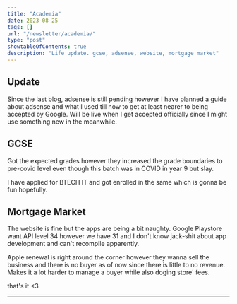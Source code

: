 ```yaml
---
title: "Academia"
date: 2023-08-25
tags: []
url: "/newsletter/academia/"
type: "post"
showtableOfContents: true
description: "Life update. gcse, adsense, website, mortgage market"
---
```


## Update 
Since the last blog, adsense is still pending however I have planned a guide about adsense and what I used till now to get at least nearer to being accepted by Google. Will be live when I get accepted officially since I might use something new in the meanwhile. 

## GCSE
Got the expected grades however they increased the grade boundaries to pre-covid level even though this batch was in COVID in year 9 but slay. 

I have applied for BTECH IT and got enrolled in the same which is gonna be fun hopefully. 

## Mortgage Market 
The website is fine but the apps are being a bit naughty. Google Playstore want API level 34 however we have 31 and I don't know jack-shit about app development and can't recompile apparently. 

Apple renewal is right around the corner however they wanna sell the business and there is no buyer as of now since there is little to no revenue. Makes it a lot harder to manage a buyer while also doging store' fees. 

that's it <3

---

  